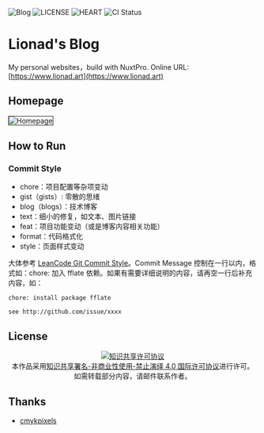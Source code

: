 ![Blog](https://img.shields.io/badge/Lionad--Guirotar-Blog-blueviolet)
![LICENSE](https://img.shields.io/badge/license-CC--BY--NC--CD--4.0-blue)
![HEART](https://img.shields.io/badge/made%20with-%E2%9D%A4-red)
![CI Status](https://github.com/Lionad-Morotar/blog/actions/workflows/ci-on-master.yml/badge.svg?branch=master)

# Lionad's Blog

My personal websites，build with NuxtPro. Online URL: [https://www.lionad.art](https://www.lionad.art)

## Homepage

<img src="https://mgear-image.oss-cn-shanghai.aliyuncs.com/assets/home.png" alt="Homepage" style="border: 1px solid" />

## How to Run

### Commit Style

* chore：项目配置等杂项变动
* gist（gists）: 零散的思绪
* blog（blogs）：技术博客
* text：细小的修复，如文本、图片链接
* feat：项目功能变动（或是博客内容相关功能）
* format：代码格式化
* style：页面样式变动

大体参考 [LeanCode Git Commit Style](https://open.leancloud.cn/git-commit-message/)。Commit Message 控制在一行以内，格式如：chore: 加入 fflate 依赖。如果有需要详细说明的内容，请再空一行后补充内容，如：

```
chore: install package fflate

see http://github.com/issue/xxxx
```

## License

<center>
<a rel="license" href="http://creativecommons.org/licenses/by-nc-nd/4.0/"><img alt="知识共享许可协议" style="border-width:0" src="https://i.creativecommons.org/l/by-nc-nd/4.0/88x31.png" /></a>
<br />
本作品采用<a rel="license" href="http://creativecommons.org/licenses/by-nc-nd/4.0/">知识共享署名-非商业性使用-禁止演绎 4.0 国际许可协议</a>进行许可。
<br />
如需转载部分内容，请邮件联系作者。
</center>

## Thanks

* [cmykpixels](https://codepen.io/cmykpixels/pen/akYxmW)
